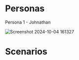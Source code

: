 # Personas

Persona 1 - Johnathan

![Screenshot 2024-10-04 161327](https://github.com/user-attachments/assets/7b64778d-8123-4d76-b156-320249b5b090)

# Scenarios
